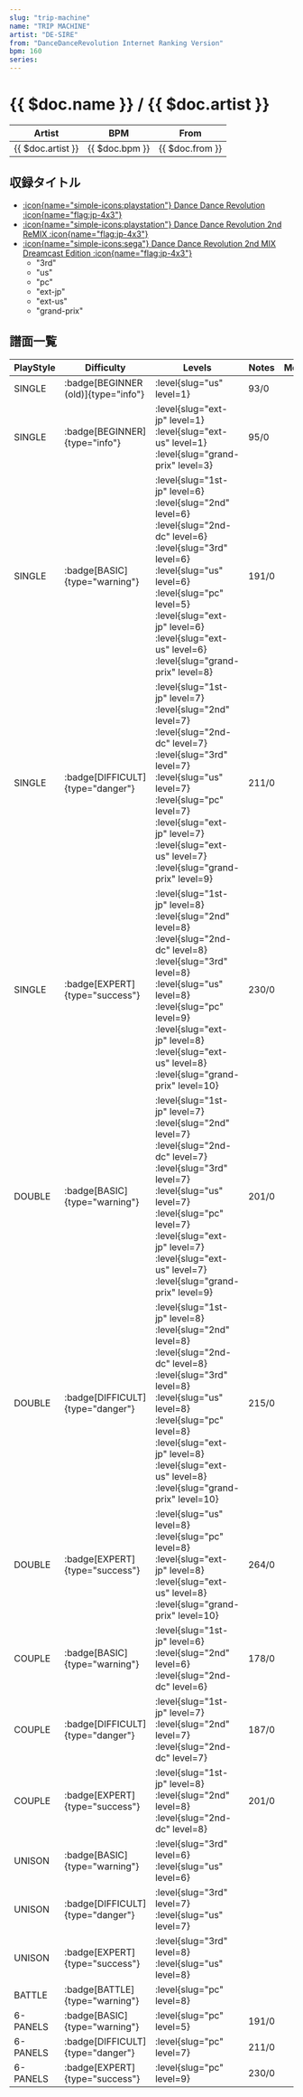 ```yaml
---
slug: "trip-machine"
name: "TRIP MACHINE"
artist: "DE-SIRE"
from: "DanceDanceRevolution Internet Ranking Version"
bpm: 160
series:
---
```


# {{ $doc.name }} / {{ $doc.artist }}

|Artist|BPM|From|
|------|---|----|
|{{ $doc.artist }}|{{ $doc.bpm }}|{{ $doc.from }}|

## 収録タイトル

- [:icon{name="simple-icons:playstation"} Dance Dance Revolution :icon{name="flag:jp-4x3"}](/playstation-jp/1st)
- [:icon{name="simple-icons:playstation"} Dance Dance Revolution 2nd ReMIX :icon{name="flag:jp-4x3"}](/playstation-jp/2nd)
- [:icon{name="simple-icons:sega"} Dance Dance Revolution 2nd MIX Dreamcast Edition :icon{name="flag:jp-4x3"}](/dreamcast/2nd)
  - "3rd"
  - "us"
  - "pc"
  - "ext-jp"
  - "ext-us"
  - "grand-prix"

## 譜面一覧

|PlayStyle|Difficulty|Levels|Notes|Movie|
|---------|----------|------|-----|-----|
|SINGLE| :badge[BEGINNER (old)]{type="info"}|<div class="field is-grouped is-grouped-multiline"> :level{slug="us" level=1}</div>|93/0||
|SINGLE| :badge[BEGINNER]{type="info"}|<div class="field is-grouped is-grouped-multiline"> :level{slug="ext-jp" level=1} :level{slug="ext-us" level=1} :level{slug="grand-prix" level=3}</div>|95/0||
|SINGLE| :badge[BASIC]{type="warning"}|<div class="field is-grouped is-grouped-multiline"> :level{slug="1st-jp" level=6} :level{slug="2nd" level=6} :level{slug="2nd-dc" level=6} :level{slug="3rd" level=6} :level{slug="us" level=6} :level{slug="pc" level=5} :level{slug="ext-jp" level=6} :level{slug="ext-us" level=6} :level{slug="grand-prix" level=8}</div>|191/0||
|SINGLE| :badge[DIFFICULT]{type="danger"}|<div class="field is-grouped is-grouped-multiline"> :level{slug="1st-jp" level=7} :level{slug="2nd" level=7} :level{slug="2nd-dc" level=7} :level{slug="3rd" level=7} :level{slug="us" level=7} :level{slug="pc" level=7} :level{slug="ext-jp" level=7} :level{slug="ext-us" level=7} :level{slug="grand-prix" level=9}</div>|211/0||
|SINGLE| :badge[EXPERT]{type="success"}|<div class="field is-grouped is-grouped-multiline"> :level{slug="1st-jp" level=8} :level{slug="2nd" level=8} :level{slug="2nd-dc" level=8} :level{slug="3rd" level=8} :level{slug="us" level=8} :level{slug="pc" level=9} :level{slug="ext-jp" level=8} :level{slug="ext-us" level=8} :level{slug="grand-prix" level=10}</div>|230/0||
|DOUBLE| :badge[BASIC]{type="warning"}|<div class="field is-grouped is-grouped-multiline"> :level{slug="1st-jp" level=7} :level{slug="2nd" level=7} :level{slug="2nd-dc" level=7} :level{slug="3rd" level=7} :level{slug="us" level=7} :level{slug="pc" level=7} :level{slug="ext-jp" level=7} :level{slug="ext-us" level=7} :level{slug="grand-prix" level=9}</div>|201/0||
|DOUBLE| :badge[DIFFICULT]{type="danger"}|<div class="field is-grouped is-grouped-multiline"> :level{slug="1st-jp" level=8} :level{slug="2nd" level=8} :level{slug="2nd-dc" level=8} :level{slug="3rd" level=8} :level{slug="us" level=8} :level{slug="pc" level=8} :level{slug="ext-jp" level=8} :level{slug="ext-us" level=8} :level{slug="grand-prix" level=10}</div>|215/0||
|DOUBLE| :badge[EXPERT]{type="success"}|<div class="field is-grouped is-grouped-multiline"> :level{slug="us" level=8} :level{slug="pc" level=8} :level{slug="ext-jp" level=8} :level{slug="ext-us" level=8} :level{slug="grand-prix" level=10}</div>|264/0||
|COUPLE| :badge[BASIC]{type="warning"}|<div class="field is-grouped is-grouped-multiline"> :level{slug="1st-jp" level=6} :level{slug="2nd" level=6} :level{slug="2nd-dc" level=6}</div>|178/0||
|COUPLE| :badge[DIFFICULT]{type="danger"}|<div class="field is-grouped is-grouped-multiline"> :level{slug="1st-jp" level=7} :level{slug="2nd" level=7} :level{slug="2nd-dc" level=7}</div>|187/0||
|COUPLE| :badge[EXPERT]{type="success"}|<div class="field is-grouped is-grouped-multiline"> :level{slug="1st-jp" level=8} :level{slug="2nd" level=8} :level{slug="2nd-dc" level=8}</div>|201/0||
|UNISON| :badge[BASIC]{type="warning"}|<div class="field is-grouped is-grouped-multiline"> :level{slug="3rd" level=6} :level{slug="us" level=6}</div>|||
|UNISON| :badge[DIFFICULT]{type="danger"}|<div class="field is-grouped is-grouped-multiline"> :level{slug="3rd" level=7} :level{slug="us" level=7}</div>|||
|UNISON| :badge[EXPERT]{type="success"}|<div class="field is-grouped is-grouped-multiline"> :level{slug="3rd" level=8} :level{slug="us" level=8}</div>|||
|BATTLE| :badge[BATTLE]{type="warning"}|<div class="field is-grouped is-grouped-multiline"> :level{slug="pc" level=8}</div>|||
|6-PANELS| :badge[BASIC]{type="warning"}|<div class="field is-grouped is-grouped-multiline"> :level{slug="pc" level=5}</div>|191/0||
|6-PANELS| :badge[DIFFICULT]{type="danger"}|<div class="field is-grouped is-grouped-multiline"> :level{slug="pc" level=7}</div>|211/0||
|6-PANELS| :badge[EXPERT]{type="success"}|<div class="field is-grouped is-grouped-multiline"> :level{slug="pc" level=9}</div>|230/0||
